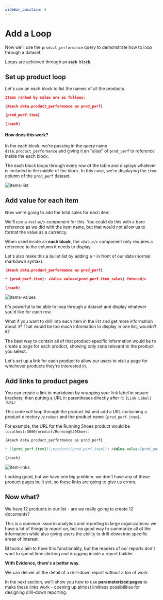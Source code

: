 ```yaml
---
sidebar_position: 8
---
```


# Add a Loop

Now we'll use the `product_performance` query to demonstrate how to loop through a dataset. 

Loops are achieved through an **`each block`**.

## Set up product loop
Let's use an each block to list the names of all the products.

```json title="Add to bottom of business-performance.md:"
Items ranked by sales are as follows:

{#each data.product_performance as prod_perf}

{prod_perf.item}

{/each}
```
#### How does this work? 
In the each block, we're passing in the query name `data.product_performance` and giving it an "alias" of `prod_perf` to reference inside the each block.

The each block loops through every row of the table and displays whatever is included in the middle of the block. In this case, we're displaying the `item` column of the `prod_perf` dataset.

<div style={{textAlign: 'center'}}>

![items-list](/img/tutorial-img/needful-things-item-list.png)

</div>

## Add value for each item
Now we're going to add the total sales for each item.

We'll use a `<Value/>` component for this. You could do this with a bare reference as we did with the item name, but that would not allow us to format the value as a currency.

When used inside an **each block**, the `<Value/>` component only requires a reference to the column it needs to display.

Let's also make this a bullet list by adding a `*` in front of our data (normal markdown syntax).

```json {3} title="Change the highlighted line below:"
{#each data.product_performance as prod_perf}

* {prod_perf.item}: <Value value={prod_perf.item_sales} fmt=usd/>

{/each}
```
<div style={{textAlign: 'center'}}>

![items-values](/img/tutorial-img/needful-things-items-values.png)

</div>

It's powerful to be able to loop through a dataset and display whatever you'd like for each row. 

What if you want to drill into each item in the list and get more information about it? That would be too much information to display in one list, wouldn't it?

The best way to contain all of that product-specific information would be to create a page for each product, showing only stats relevant to the product you select.

Let's set up a link for each product to allow our users to visit a page for whichever products they're interested in.

## Add links to product pages
You can create a link in markdown by wrapping your link label in square brackets, then putting a URL in parentheses directly after it: `[Link Label](URL)`

This code will loop through the product list and add a URL containing a product directory `/product` and the product name `{prod_perf.item}`. 

For example, the URL for the Running Shoes product would be `localhost:3000/product/Running%20Shoes`.

```markdown {3} title="Change the highlighted line below:" 
{#each data.product_performance as prod_perf}

* [{prod_perf.item}](/product/{prod_perf.item}): <Value value={prod_perf.item_sales} fmt=usd/>

{/each}
```
<div style={{textAlign: 'center'}}>

![item-links](/img/tutorial-img/needful-things-item-hyperlinks.png)

</div>

Looking good, but we have one big problem: we don't have any of these product pages built yet, so these links are going to give us errors.

## Now what?
We have 12 products in our list - are we really going to create 12 documents?

This is a common issue in analytics and reporting in large organizations: we have a lot of things to report on, but no good way to summarize all of the information while also giving users the ability to drill-down into specific areas of interest. 

BI tools claim to have this functionality, but the readers of our reports don't want to spend time clicking and dragging inside a report builder.

**With Evidence, there's a better way.** 

We can deliver all the detail of a drill-down report without a ton of work.

In the next section, we'll show you how to use **parameterized pages** to make these links work - opening up almost limitless possibilities for designing drill-down reporting.